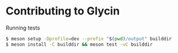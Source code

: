 # Contributing to Glycin

Running tests

```sh
$ meson setup -Dprofile=dev --prefix "$(pwd)/output" builddir
$ meson install -C builddir && meson test -vC builddir
```